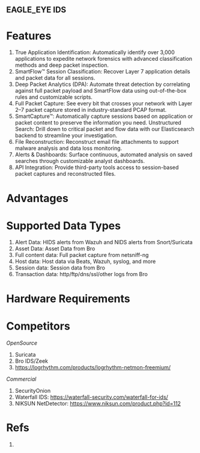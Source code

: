 EAGLE_EYE IDS
---

# Features
1. True Application Identification: Automatically identify over 3,000 applications to expedite network forensics with advanced classification methods and deep packet inspection.
2. SmartFlow™ Session Classification: Recover Layer 7 application details and packet data for all sessions.
3. Deep Packet Analytics (DPA): Automate threat detection by correlating against full packet payload and SmartFlow data using out-of-the-box rules and customizable scripts.
4. Full Packet Capture: See every bit that crosses your network with Layer 2–7 packet capture stored in industry-standard PCAP format.
5. SmartCapture™: Automatically capture sessions based on application or packet content to preserve the information you need.
Unstructured Search: Drill down to critical packet and flow data with our Elasticsearch backend to streamline your investigation.
6. File Reconstruction: Reconstruct email file attachments to support malware analysis and data loss monitoring.
7. Alerts & Dashboards: Surface continuous, automated analysis on saved searches through customizable analyst dashboards.
8. API Integration: Provide third-party tools access to session-based packet captures and reconstructed files.

# Advantages

# Supported Data Types
1. Alert Data: HIDS alerts from Wazuh and NIDS alerts from Snort/Suricata
2. Asset Data: Asset Data from Bro
3. Full content data: Full packet capture from netsniff-ng
4. Host data: Host data via Beats, Wazuh, syslog, and more
5. Session data: Session data from Bro
6. Transaction data: http/ftp/dns/ssl/other logs from Bro

# Hardware Requirements


# Competitors
_*OpenSource*_
1. Suricata
2. Bro IDS/Zeek
3. https://logrhythm.com/products/logrhythm-netmon-freemium/

_*Commercial*_
1. SecurityOnion
2. Waterfall IDS: https://waterfall-security.com/waterfall-for-ids/
3. NIKSUN NetDetector: https://www.niksun.com/product.php?id=112


# Refs
1. 
